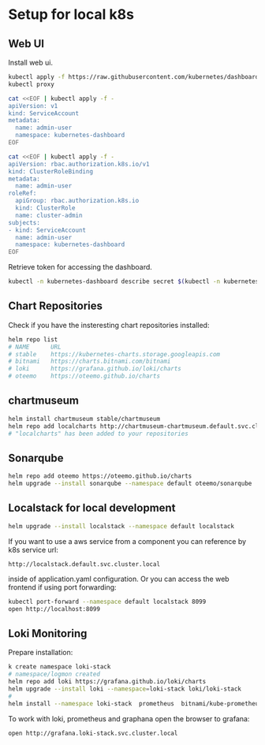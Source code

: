 # Setup for local k8s  

## Web UI  

Install web ui.  

```bash
kubectl apply -f https://raw.githubusercontent.com/kubernetes/dashboard/v2.0.4/aio/deploy/recommended.yaml
kubectl proxy
```

```bash
cat <<EOF | kubectl apply -f -
apiVersion: v1
kind: ServiceAccount
metadata:
  name: admin-user
  namespace: kubernetes-dashboard
EOF
```

```bash
cat <<EOF | kubectl apply -f -
apiVersion: rbac.authorization.k8s.io/v1
kind: ClusterRoleBinding
metadata:
  name: admin-user
roleRef:
  apiGroup: rbac.authorization.k8s.io
  kind: ClusterRole
  name: cluster-admin
subjects:
- kind: ServiceAccount
  name: admin-user
  namespace: kubernetes-dashboard
EOF
```

Retrieve token for accessing the dashboard.

```bash
kubectl -n kubernetes-dashboard describe secret $(kubectl -n kubernetes-dashboard get secret | grep admin-user | awk '{print $1}')
```

## Chart Repositories  

Check if you have the insteresting chart repositories installed:  

```bash
helm repo list
# NAME   	URL
# stable 	https://kubernetes-charts.storage.googleapis.com
# bitnami	https://charts.bitnami.com/bitnami
# loki   	https://grafana.github.io/loki/charts
# oteemo 	https://oteemo.github.io/charts
```

## chartmuseum  

```bash
helm install chartmuseum stable/chartmuseum
helm repo add localcharts http://chartmuseum-chartmuseum.default.svc.cluster.local:8080
# "localcharts" has been added to your repositories
```

## Sonarqube  

```bash
helm repo add oteemo https://oteemo.github.io/charts
helm upgrade --install sonarqube --namespace default oteemo/sonarqube
```

## Localstack for local development  

```bash
helm upgrade --install localstack --namespace default localstack
```

 If you want to use a aws service from a component you can reference by k8s service url:

 ```text
 http://localstack.default.svc.cluster.local
 ```

 inside of application.yaml configuration. Or you can access the web frontend if using port forwarding:

 ```bash
 kubectl port-forward --namespace default localstack 8099
 open http://localhost:8099
 ```
 
 ## Loki Monitoring  

 Prepare installation:

```bash
k create namespace loki-stack
# namespace/logmon created
helm repo add loki https://grafana.github.io/loki/charts
helm upgrade --install loki --namespace=loki-stack loki/loki-stack
#
helm install --namespace loki-stack  prometheus  bitnami/kube-prometheus
```

To work with loki, prometheus and graphana open the browser to grafana:

```bash
open http://grafana.loki-stack.svc.cluster.local
```
